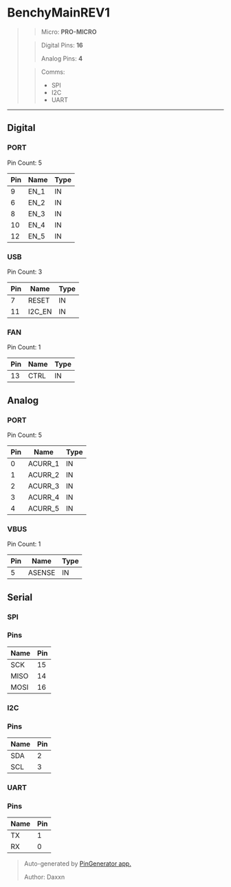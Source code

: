 # BenchyMainREV1

> > Micro: **PRO-MICRO**
>
> > Digital Pins: **16**
> >
> > Analog Pins: **4**
>
> > Comms:
> > - SPI
> > - I2C
> > - UART

---

## Digital

### PORT
Pin Count: 5

| Pin | Name | Type
| --- | --- | --- |
| 9 | EN_1 | IN |
| 6 | EN_2 | IN |
| 8 | EN_3 | IN |
| 10 | EN_4 | IN |
| 12 | EN_5 | IN |

### USB
Pin Count: 3

| Pin | Name | Type
| --- | --- | --- |
| 7 | RESET | IN |
| 11 | I2C_EN | IN |

### FAN
Pin Count: 1

| Pin | Name | Type
| --- | --- | --- |
| 13 | CTRL | IN |


## Analog

### PORT
Pin Count: 5

| Pin | Name | Type
| --- | --- | --- |
| 0 | ACURR_1 | IN |
| 1 | ACURR_2 | IN |
| 2 | ACURR_3 | IN |
| 3 | ACURR_4 | IN |
| 4 | ACURR_5 | IN |

### VBUS
Pin Count: 1

| Pin | Name | Type
| --- | --- | --- |
| 5 | ASENSE | IN |


## Serial

### SPI

### Pins

| Name | Pin |
| --- | --- |
| SCK | 15 |
| MISO | 14 |
| MOSI | 16 |



### I2C

### Pins

| Name | Pin |
| --- | --- |
| SDA | 2 |
| SCL | 3 |



### UART

### Pins

| Name | Pin |
| --- | --- |
| TX | 1 |
| RX | 0 |





> Auto-generated by [PinGenerator app.](https://github.com/Daxxn/PinGenerator)
>
> Author: Daxxn

